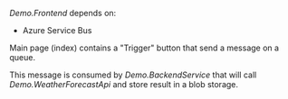 *Demo.Frontend* depends on:

- Azure Service Bus

Main page (index) contains a "Trigger" button that send a message on a queue.

This message is consumed by *Demo.BackendService* that will call *Demo.WeatherForecastApi* and store result in a blob storage.
